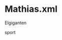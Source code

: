 # Mathias.xml
Elgiganten
<!-- Denne xml inderholder data om koden -->

<butik>
  <spil>
    <playstation>
      <type> sport </type>
    </playstation>
  </spil>  
</butik> 
